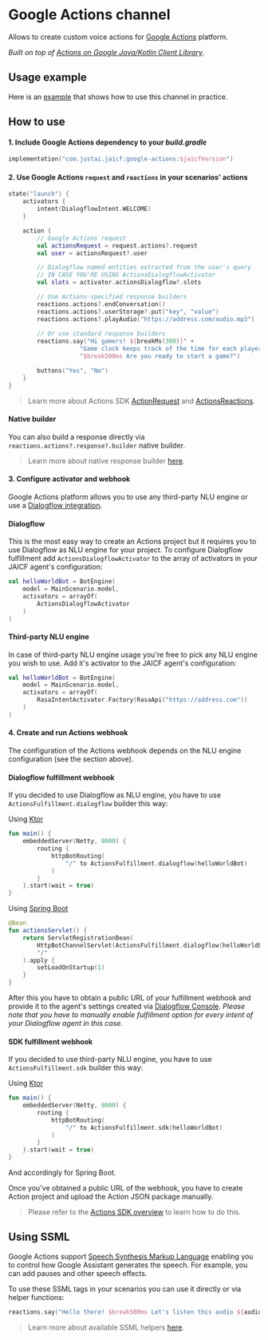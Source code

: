 # Google Actions channel

Allows to create custom voice actions for [Google Actions](https://developers.google.com/assistant) platform.

_Built on top of [Actions on Google Java/Kotlin Client Library](https://github.com/actions-on-google/actions-on-google-java)_.

## Usage example

Here is an [example](https://github.com/just-ai/jaicf-kotlin/tree/master/examples/game-clock) that shows how to use this channel in practice.

## How to use

#### 1. Include Google Actions dependency to your _build.gradle_

```kotlin
implementation("com.justai.jaicf:google-actions:$jaicfVersion")
```

#### 2. Use Google Actions `request` and `reactions` in your scenarios' actions

```kotlin
state("launch") {
    activators {
        intent(DialogflowIntent.WELCOME)
    }

    action {
        // Google Actions request
        val actionsRequest = request.actions?.request
        val user = actionsRequest?.user

        // Dialogflow named entities extracted from the user's query
        // IN CASE YOU'RE USING ActionsDialogflowActivator
        val slots = activator.actionsDialogflow?.slots

        // Use Actions-specified response builders
        reactions.actions?.endConversation()
        reactions.actions?.userStorage?.put("key", "value")
        reactions.actions?.playAudio("https://address.com/audio.mp3")
        
        // Or use standard response builders
        reactions.say("Hi gamers! ${breakMs(300)}" +
                    "Game clock keeps track of the time for each player during the board game session." +
                    "$break500ms Are you ready to start a game?")

        buttons("Yes", "No")
    }
}
```

> Learn more about Actions SDK [ActionRequest](https://github.com/actions-on-google/actions-on-google-java/blob/master/src/main/kotlin/com/google/actions/api/ActionRequest.kt) and [ActionsReactions](https://github.com/just-ai/jaicf-kotlin/blob/master/channels/google-actions/src/main/kotlin/com/justai/jaicf/channel/googleactions/ActionsReactions.kt).

#### Native builder

You can also build a response directly via `reactions.actions?.response?.builder` native builder.

> Learn more about native response builder [here](https://github.com/actions-on-google/actions-on-google-java/blob/master/src/main/kotlin/com/google/actions/api/response/ResponseBuilder.kt).

#### 3. Configure activator and webhook

Google Actions platform allows you to use any third-party NLU engine or use a [Dialogflow integration](https://dialogflow.com/docs/integrations/actions/integration).

#### Dialogflow

This is the most easy way to create an Actions project but it requires you to use Dialogflow as NLU engine for your project.
To configure Dialogflow fulfillment add `ActionsDialogflowActivator` to the array of activators in your JAICF agent's configuration:

```kotlin
val helloWorldBot = BotEngine(
    model = MainScenario.model,
    activators = arrayOf(
        ActionsDialogflowActivator
    )
)
```

#### Third-party NLU engine

In case of third-party NLU engine usage you're free to pick any NLU engine you wish to use.
Add it's activator to the JAICF agent's configuration:

```kotlin
val helloWorldBot = BotEngine(
    model = MainScenario.model,
    activators = arrayOf(
        RasaIntentActivator.Factory(RasaApi("https://address.com"))
    )
)
```

#### 4. Create and run Actions webhook

The configuration of the Actions webhook depends on the NLU engine configuration (see the section above).

#### Dialogflow fulfillment webhook

If you decided to use Dialogflow as NLU engine, you have to use `ActionsFulfillment.dialogflow` builder this way:

Using [Ktor](https://ktor.io)

```kotlin
fun main() {
    embeddedServer(Netty, 8000) {
        routing {
            httpBotRouting(
                "/" to ActionsFulfillment.dialogflow(helloWorldBot)
            )
        }
    }.start(wait = true)
}
```

Using [Spring Boot](https://spring.io/projects/spring-boot)

```kotlin
@Bean
fun actionsServlet() {
    return ServletRegistrationBean(
        HttpBotChannelServlet(ActionsFulfillment.dialogflow(helloWorldBot)),
        "/"
    ).apply {
        setLoadOnStartup(1)
    }
}
```

After this you have to obtain a public URL of your fulfillment webhook and provide it to the agent's settings created via [Dialogflow Console](https://dialogflow.com).
_Please note that you have to manually enable fulfillment option for every intent of your Dialogflow agent in this case._

#### SDK fulfillment webhook

If you decided to use third-party NLU engine, you have to use `ActionsFulfillment.sdk` builder this way:

Using [Ktor](https://ktor.io)

```kotlin
fun main() {
    embeddedServer(Netty, 8000) {
        routing {
            httpBotRouting(
                "/" to ActionsFulfillment.sdk(helloWorldBot)
            )
        }
    }.start(wait = true)
}
```

And accordingly for Spring Boot.

Once you've obtained a public URL of the webhook, you have to create Action project and upload the Action JSON package manually.

> Please refer to the [Actions SDK overview](https://developers.google.com/assistant/actions/actions-sdk) to learn how to do this.

## Using SSML

Google Actions support [Speech Synthesis Markup Language](https://developers.google.com/assistant/actions/reference/ssml) enabling you to control how Google Assistant generates the speech.
For example, you can add pauses and other speech effects.

To use these SSML tags in your scenarios you can use it directly or via helper functions:

```kotlin
reactions.say("Hello there! $break500ms Let's listen this audio ${audio("https://address/audio.mp3")}")
```

> Learn more about available SSML helpers [here](https://github.com/just-ai/jaicf-kotlin/blob/master/core/src/main/kotlin/com/justai/jaicf/helpers/ssml/SSML.kt).